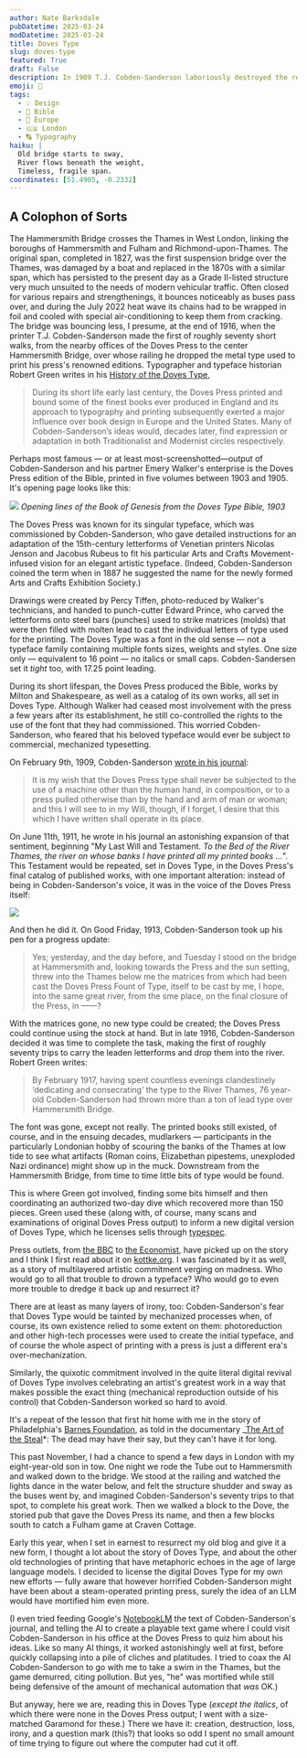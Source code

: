 ```yaml
---
author: Nate Barksdale
pubDatetime: 2025-03-24
modDatetime: 2025-03-24
title: Doves Type
slug: doves-type
featured: True
draft: False
description: In 1909 T.J. Cobden-Sanderson laboriously destroyed the renowned typeface he had helped create for the Doves Press, lest it ever be used in mechanized reproduction. The destruction didn't take, though, and these words are set in Doves Type. Here's why I chose it (with fear and trembling) for my own dredged-up, AI-reinvigorated online repository.
emoji: 🌉
tags:
  - 💡 Design
  - 📖 Bible
  - 🍷 Europe
  - 🇬🇧 London
  - 🔠 Typography
haiku: |
  Old bridge starts to sway,
  River flows beneath the weight,
  Timeless, fragile span.
coordinates: [51.4905, -0.2332]
---
```


## A Colophon of Sorts

The Hammersmith Bridge crosses the Thames in West London, linking the boroughs of Hammersmith and Fulham and Richmond-upon-Thames. The original span, completed in 1827, was the first suspension bridge over the Thames, was damaged by a boat and replaced in the 1870s with a similar span, which has persisted to the present day as a Grade II-listed structure very much unsuited to the needs of modern vehicular traffic. Often closed for various repairs and strengthenings, it bounces noticeably as buses pass over, and during the July 2022 heat wave its chains had to be wrapped in foil and cooled with special air-conditioning to keep them from cracking.
The bridge was bouncing less, I presume, at the end of 1916, when the printer T.J. Cobden-Sanderson made the first of roughly seventy short walks, from the nearby offices of the Doves Press to the center Hammersmith Bridge, over whose railing he dropped the metal type used to print his press's renowned editions. Typographer and typeface historian Robert Green writes in his [History of the Doves Type](https://typespec.co.uk/doves-type-history/),

> During its short life early last century, the Doves Press printed and bound some of the finest books ever produced in England and its approach to typography and printing subsequently exerted a major influence over book design in Europe and the United States. Many of Cobden-Sanderson’s ideas would, decades later, find expression or adaptation in both Traditionalist and Modernist circles respectively.

Perhaps most famous — or at least most-screenshotted—output of Cobden-Sanderson and his partner Emery Walker's enterprise is the Doves Press edition of the Bible, printed in five volumes between 1903 and 1905. It's opening page looks like this:

![](https://upload.wikimedia.org/wikipedia/commons/d/d0/Doves_Press_Bible.jpg)
_Opening lines of the Book of Genesis from the Doves Type Bible, 1903_

The Doves Press was known for its singular typeface, which was commissioned by Cobden-Sanderson, who gave detailed instructions for an adaptation of the 15th-century letterforms of Venetian printers Nicolas Jenson and Jacobus Rubeus to fit his particular Arts and Crafts Movement-infused vision for an elegant artistic typeface. (Indeed, Cobden-Sanderson coined the term when in 1887 he suggested the name for the newly formed Arts and Crafts Exhibition Society.)

Drawings were created by Percy Tiffen, photo-reduced by Walker's technicians, and handed to punch-cutter Edward Prince, who carved the letterforms onto steel bars (punches) used to strike matrices (molds) that were then filled with molten lead to cast the individual letters of type used for the printing. The Doves Type was a font in the old sense — not a typeface family containing multiple fonts sizes, weights and styles. One size only — equivalent to 16 point — no italics or small caps. Cobden-Sandersen set it _tight_ too, with 17.25 point leading.

During its short lifespan, the Doves Press produced the Bible, works by Milton and Shakespeare, as well as a catalog of its own works, all set in Doves Type. Although Walker had ceased most involvement with the press a few years after its establishment, he still co-controlled the rights to the use of the font that they had commissioned. This worried Cobden-Sanderson, who feared that his beloved typeface would ever be subject to commercial, mechanized typesetting.

On February 9th, 1909, Cobden-Sanderson [wrote in his journal](https://archive.org/details/b30009352_0002/page/138/mode/2up?q=type):

> It is my wish that the Doves Press type shall never be subjected to the use of a machine other than the human hand, in composition, or to a press pulled otherwise than by the hand and arm of man or woman; and this I will see to in my Will, though, if I forget, I desire that this which I have written shall operate in its place.

On June 11th, 1911, he wrote in his journal an astonishing expansion of that sentiment, beginning "My Last Will and Testament. _To the Bed of the River Thames, the river on whose banks I have printed all my printed books ..._". This Testament would be repeated, set in Doves Type, in the Doves Press's final catalog of published works, with one important alteration: instead of being in Cobden-Sanderson's voice, it was in the voice of the Doves Press itself:

![](@assets/images/doves-bequeathed.jpg)

And then he did it. On Good Friday, 1913, Cobden-Sanderson took up his pen for a progress update:

> Yes; yesterday, and the day before, and Tuesday I stood on the bridge at Hammersmith and, looking towards the Press and the sun setting, threw into the Thames below me the matrices from which had been cast the Doves Press Fount of Type, itself to be cast by me, I hope, into the same great river, from the sme place, on the final closure of the Press, in ——?

With the matrices gone, no new type could be created; the Doves Press could continue using the stock at hand. But in late 1916, Cobden-Sanderson decided it was time to complete the task, making the first of roughly seventy trips to carry the leaden letterforms and drop them into the river. Robert Green writes:

> By February 1917, having spent countless evenings clandestinely ‘dedicating and consecrating’ the type to the River Thames, 76 year-old Cobden-Sanderson had thrown more than a ton of lead type over Hammersmith Bridge.

The font was gone, except not really. The printed books still existed, of course, and in the ensuing decades, mudlarkers — participants in the particularly Londonian hobby of scouring the banks of the Thames at low tide to see what artifacts (Roman coins, Elizabethan pipestems, unexploded Nazi ordinance) might show up in the muck. Downstream from the Hammersmith Bridge, from time to time little bits of type would be found.

This is where Green got involved, finding some bits himself and then coordinating an authorized two-day dive which recovered more than 150 pieces. Green used these (along with, of course, many scans and examinations of original Doves Press output) to inform a new digital version of Doves Type, which he licenses sells through [typespec](https://typespec.co.uk).

Press outlets, from [the BBC](https://www.bbc.co.uk/programmes/b07lhh6z) to [the Economist](https://www.economist.com/christmas-specials/2013/12/19/the-fight-over-the-doves), have picked up on the story and I think I first read about it on [kottke.org](https://kottke.org/24/05/the-lost-typeface-recovered-from-the-thames-river). I was fascinated by it as well, as a story of multilayered artistic commitment verging on madness. Who would go to all that trouble to drown a typeface? Who would go to even more trouble to dredge it back up and resurrect it?

There are at least as many layers of irony, too: Cobden-Sanderson's fear that Doves Type would be tainted by mechanized processes when, of course, its own existence relied to some extent on them: photoreduction and other high-tech processes were used to create the initial typeface, and of course the whole aspect of printing with a press is just a different era's over-mechanization.

Similarly, the quixotic commitment involved in the quite literal digital revival of Doves Type involves celebrating an artist's greatest work in a way that makes possible the exact thing (mechanical reproduction outside of his control) that Cobden-Sanderson worked so hard to avoid.

It's a repeat of the lesson that first hit home with me in the story of Philadelphia's [Barnes Foundation](https://www.barnesfoundation.org), as told in the documentary _[The Art of the Steal](<https://en.wikipedia.org/wiki/The_Art_of_the_Steal_(2009*film)>)*: The dead may have their say, but they can't have it for long.

This past November, I had a chance to spend a few days in London with my eight-year-old son in tow. One night we rode the Tube out to Hammersmith and walked down to the bridge. We stood at the railing and watched the lights dance in the water below, and felt the structure shudder and sway as the buses went by, and imagined Cobden-Sanderson's seventy trips to that spot, to complete his great work. Then we walked a block to the Dove, the storied pub that gave the Doves Press its name, and then a few blocks south to catch a Fulham game at Craven Cottage.

Early this year, when I set in earnest to resurrect my old blog and give it a new form, I thought a lot about the story of Doves Type, and about the other old technologies of printing that have metaphoric echoes in the age of large language models. I decided to license the digital Doves Type for my own new efforts — fully aware that however horrified Cobden-Sanderson might have been about a steam-operated printing press, surely the idea of an LLM would have mortified him even more.

(I even tried feeding Google's [NotebookLM](https://notebooklm.google) the text of Cobden-Sanderson's journal, and telling the AI to create a playable text game where I could visit Cobden-Sanderson in his office at the Doves Press to quiz him about his ideas. Like so many AI things, it worked astonishingly well at first, before quickly collapsing into a pile of cliches and platitudes. I tried to coax the AI Cobden-Sanderson to go with me to take a swim in the Thames, but the game demurred, citing pollution. But yes, "he" was mortified while still being defensive of the amount of mechanical automation that _was_ OK.)

But anyway, here we are, reading this in Doves Type (_except the italics_, of which there were none in the Doves Press output; I went with a size-matched Garamond for these.) There we have it: creation, destruction, loss, irony, and a question mark (this?) that looks so odd I spent no small amount of time trying to figure out where the computer had cut it off.
